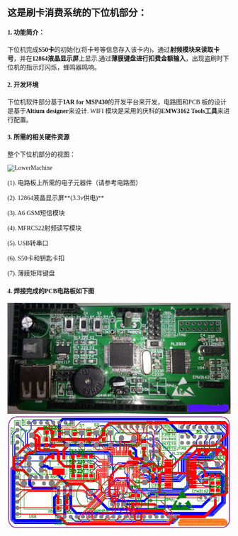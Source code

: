 <font face="Times New Roman">

## 这是刷卡消费系统的下位机部分：

#### 1. 功能简介： 

  下位机完成**S50卡**的初始化(将卡号等信息存入该卡内)，通过**射频模块来读取卡号**，并在**12864液晶显示屏**上显示,通过**薄膜键盘进行扣费金额输入**，出现盗刷时下位机的指示灯闪烁，蜂鸣器鸣响。

#### 2. 开发环境
   
  下位机软件部分基于**IAR for MSP430**的开发平台来开发，电路图和PCB 板的设计是基于**Altium designer**来设计. WIFI 模块是采用的庆科的**EMW3162 Tools工具**来进行配置。

#### 3. 所需的相关硬件资源

  整个下位机部分的视图：

![LowerMachine](./img/Hardware-platform.png)

   (1). 电路板上所需的电子元器件（请参考电路图）
   
   (2). 12864液晶显示屏**(3.3v供电)**

   (3). A6 GSM短信模块

   (4). MFRC522射频读写模块

   (5). USB转串口

   (6). S50卡和钥匙卡扣

   (7). 薄膜矩阵键盘

#### 4. 焊接完成的PCB电路板如下图


![PCB](./img/PCB.png)   ![Schematic](./img/Schematic.png)

</font>